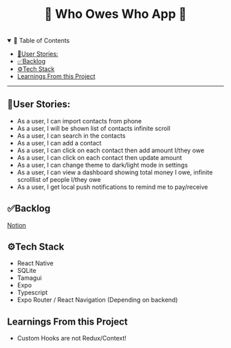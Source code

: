 <h1 align="center">
  💸 Who Owes Who App 💸
</h1>

<div align="center">
<br />
</div>

<details open="open">
<summary>🚀 Table of Contents</summary>

- [🎯User Stories:](#user-stories)
- [✅Backlog](#backlog)
- [⚙Tech Stack](#tech-stack)
- [Learnings From this Project](#learnings-from-this-project)

</details>

---

## 🎯User Stories:

- As a user, I can import contacts from phone
- As a user, I will be shown list of contacts infinite scroll
- As a user, I can search in the contacts
- As a user, I can add a contact
- As a user, I can click on each contact then add amount I/they owe
- As a user, I can click on each contact then update amount
- As a user, I can change theme to dark/light mode in settings
- As a user, I can view a dashboard showing total money I owe, infinite scrolllist of people I/they owe
- As a user, I get local push notifications to remind me to pay/receive

## ✅Backlog
[Notion](https://www.notion.so/WOW-App-Kanban-48200b62a2864e63a102688eee2299c8?pvs=4)

## ⚙Tech Stack
- React Native
- SQLite
- Tamagui
- Expo
- Typescript
- Expo Router / React Navigation (Depending on backend)

## Learnings From this Project
- Custom Hooks are not Redux/Context!
